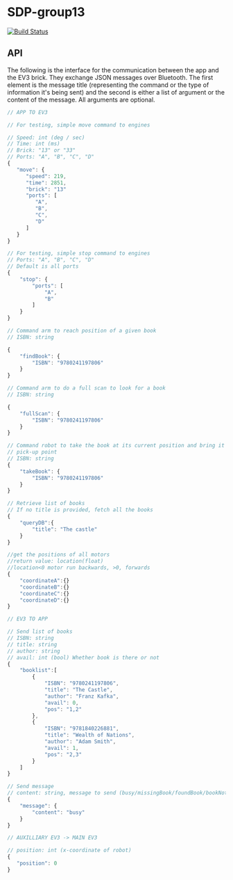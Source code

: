 # SDP-group13
[![Build Status](https://travis-ci.com/leo-mazz/sdp-group13.svg?token=JG5WwdVmCAWrpHY3Wcdp&branch=master)](https://travis-ci.com/leo-mazz/sdp-group13)

## API
The following is the interface for the communication between the app and the
EV3 brick. They exchange JSON messages over Bluetooth. The first element is the
message title (representing the command or the type of information it's being
sent) and the second is either a list of argument or the content of the message.
All arguments are optional.

```javascript
// APP TO EV3

// For testing, simple move command to engines

// Speed: int (deg / sec)
// Time: int (ms)
// Brick: "13" or "33"
// Ports: "A", "B", "C", "D"
{
   "move": {
      "speed": 219,
      "time": 2851,
      "brick": "13"
      "ports": [
         "A",
         "B",
         "C",
         "D"
      ]
   }
}

// For testing, simple stop command to engines
// Ports: "A", "B", "C", "D"
// Default is all ports
{
    "stop": {
        "ports": [
            "A",
            "B"
        ]
    }
}

// Command arm to reach position of a given book
// ISBN: string

{
    "findBook": {
        "ISBN": "9780241197806"
    }
}

// Command arm to do a full scan to look for a book
// ISBN: string

{
    "fullScan": {
        "ISBN": "9780241197806"
    }
}

// Command robot to take the book at its current position and bring it to the
// pick-up point
// ISBN: string
{
    "takeBook": {
        "ISBN": "9780241197806"
    }
}

// Retrieve list of books
// If no title is provided, fetch all the books
{
    "queryDB":{
        "title": "The castle"
    }
}

//get the positions of all motors
//return value: location(float)
//location<0 motor run backwards, >0, forwards
{
    "coordinateA":{}
    "coordinateB":{}
    "coordinateC":{}
    "coordinateD":{}
}

// EV3 TO APP

// Send list of books
// ISBN: string
// title: string
// author: string
// avail: int (bool) Whether book is there or not
{
    "booklist":[
        {
            "ISBN": "9780241197806",
            "title": "The Castle",
            "author": "Franz Kafka",
            "avail": 0,
            "pos": "1,2"
        },
        {
            "ISBN": "9781840226881",
            "title": "Wealth of Nations",
            "author": "Adam Smith",
            "avail": 1,
            "pos": "2,3"
        }
    ]
}

// Send message
// content: string, message to send (busy/missingBook/foundBook/bookNotAligned)
{
    "message": {
        "content": "busy"
    }
}

// AUXILLIARY EV3 -> MAIN EV3

// position: int (x-coordinate of robot)
{
   "position": 0
}

```
